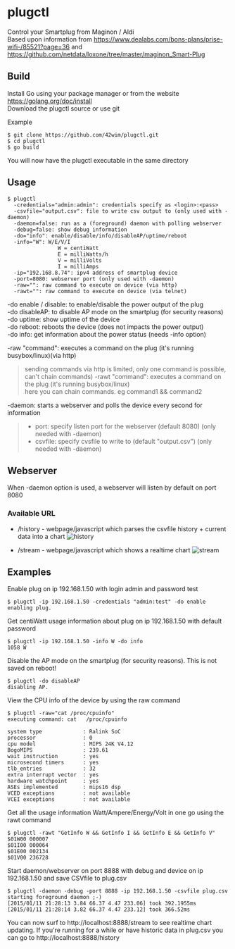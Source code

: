 # plugctl

Control your Smartplug from Maginon / Aldi  
Based upon information from https://www.dealabs.com/bons-plans/prise-wifi-/85521?page=36 and https://github.com/netdata/loxone/tree/master/maginon_Smart-Plug

## Build
Install Go using your package manager or from the website https://golang.org/doc/install  
Download the plugctl source or use git 

Example

```
$ git clone https://github.com/42wim/plugctl.git
$ cd plugctl
$ go build
```

You will now have the plugctl executable in the same directory


## Usage
```
$ plugctl
  -credentials="admin:admin": credentials specify as <login>:<pass>
  -csvfile="output.csv": file to write csv output to (only used with -daemon)
  -daemon=false: run as a (foreground) daemon with polling webserver
  -debug=false: show debug information
  -do="info": enable/disable/info/disableAP/uptime/reboot
  -info="W": W/E/V/I
                W = centiWatt
                E = milliWatts/h
                V = milliVolts
                I = milliAmps
  -ip="192.168.8.74": ipv4 address of smartplug device
  -port=8080: webserver port (only used with -daemon)
  -raw="": raw command to execute on device (via http)
  -rawt="": raw command to execute on device (via telnet)
```

-do enable / disable: to enable/disable the power output of the plug  
-do disableAP: to disable AP mode on the smartplug (for security reasons)  
-do uptime: show uptime of the device  
-do reboot: reboots the device (does not impacts the power output)  
-do info: get information about the power status (needs -info option)  
   
-raw "command": executes a command on the plug (it's running busybox/linux)(via http)
   > sending commands via http is limited, only one command is possible, can't chain commands)
-rawt "command": executes a command on the plug (it's running busybox/linux)  
   > here you can chain commands. eg command1 && command2 

-daemon: starts a webserver and polls the device every second for information  
   > - port: specify listen port for the webserver (default 8080) (only needed with -daemon)
   > - csvfile: specify cvsfile to write to (default "output.csv") (only needed with -daemon)

## Webserver
When -daemon option is used, a webserver will listen by default on port 8080

### Available URL
  * /history - webpage/javascript which parses the csvfile history + current data into a chart
    ![history](http://snag.gy/629gM.jpg)

  * /stream - webpage/javascript which shows a realtime chart
    ![stream](http://snag.gy/dCYY0.jpg)

## Examples
Enable plug on ip 192.168.1.50 with login admin and password test

```
$ plugctl -ip 192.168.1.50 -credentials "admin:test" -do enable
enabling plug.
```

Get centiWatt usage information about plug on ip 192.168.1.50 with default password
```
$ plugctl -ip 192.168.1.50 -info W -do info
1058 W
```

Disable the AP mode on the smartplug (for security reasons). This is not saved on reboot!
```
$ plugctl -do disableAP
disabling AP.
```

View the CPU info of the device by using the raw command
```
$ plugctl -raw="cat /proc/cpuinfo"
executing command: cat   /proc/cpuinfo

system type             : Ralink SoC
processor               : 0
cpu model               : MIPS 24K V4.12
BogoMIPS                : 239.61
wait instruction        : yes
microsecond timers      : yes
tlb_entries             : 32
extra interrupt vector  : yes
hardware watchpoint     : yes
ASEs implemented        : mips16 dsp
VCED exceptions         : not available
VCEI exceptions         : not available
```

Get all the usage information Watt/Ampere/Energy/Volt in one go using the rawt command
```
$ plugctl -rawt "GetInfo W && GetInfo I && GetInfo E && GetInfo V"
$01W00 000007
$01I00 000064
$01E00 002134
$01V00 236728
```

Start daemon/webserver on port 8888 with debug and device on ip 192.168.1.50 and save CSVfile to plug.csv

```
$ plugctl -daemon -debug -port 8888 -ip 192.168.1.50 -csvfile plug.csv
starting foreground daemon ;-)
[2015/01/11 21:28:13 3.84 66.37 4.47 233.06] took 392.1955ms
[2015/01/11 21:28:14 3.82 66.37 4.47 233.12] took 366.52ms
```

You can now surf to http://localhost:8888/stream to see realtime chart updating.
If you're running for a while or have historic data in plug.csv you can go to http://localhost:8888/history
